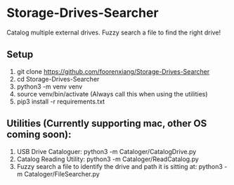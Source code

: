 # Storage-Drives-Searcher
Catalog multiple external drives. Fuzzy search a file to find the right drive!

## Setup
1. git clone https://github.com/foorenxiang/Storage-Drives-Searcher
2. cd Storage-Drives-Searcher
3. python3 -m venv venv
4. source venv/bin/activate (Always call this when using the utilities)
5. pip3 install -r requirements.txt

## Utilities (Currently supporting mac, other OS coming soon):
1. USB Drive Cataloguer: python3 -m Cataloger/CatalogDrive.py
2. Catalog Reading Utility: python3 -m Cataloger/ReadCatalog.py
3. Fuzzy search a file to identify the drive and path it is sitting at: python3 -m Cataloger/FileSearcher.py
